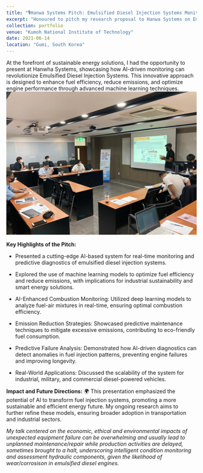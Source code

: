```yaml
---
title: "🎙️Hanwa Systems Pitch: Emulsified Diesel Injection Systems Monitoring"
excerpt: "Honoured to pitch my research proposal to Hanwa Systems on Emulsified Diesel Injection Systems Monitoring using intelligent PHM frameworks"
collection: portfolio
venue: "Kumoh National Institute of Technology"
date: 2021-06-14
location: "Gumi, South Korea"
---
```


At the forefront of sustainable energy solutions, I had the opportunity to present at Hanwha Systems, showcasing how AI-driven monitoring can revolutionize Emulsified Diesel Injection Systems. This innovative approach is designed to enhance fuel efficiency, reduce emissions, and optimize engine performance through advanced machine learning techniques.
<br/><img src='/images/hanwa.jpg'> 

**Key Highlights of the Pitch:** 

* Presented a cutting-edge AI-based system for real-time monitoring and predictive diagnostics of emulsified diesel injection systems. 

* Explored the use of machine learning models to optimize fuel efficiency and reduce emissions, with implications for industrial sustainability and smart energy solutions.

* AI-Enhanced Combustion Monitoring: Utilized deep learning models to analyze fuel-air mixtures in real-time, ensuring optimal combustion efficiency.

* Emission Reduction Strategies: Showcased predictive maintenance techniques to mitigate excessive emissions, contributing to eco-friendly fuel consumption.

* Predictive Failure Analysis: Demonstrated how AI-driven diagnostics can detect anomalies in fuel injection patterns, preventing engine failures and improving longevity.

* Real-World Applications: Discussed the scalability of the system for industrial, military, and commercial diesel-powered vehicles.

**Impact and Future Directions:**
🌍 This presentation emphasized the potential of AI to transform fuel injection systems, promoting a more sustainable and efficient energy future. My ongoing research aims to further refine these models, ensuring broader adoption in transportation and industrial sectors.

*My talk centered on the economic,  ethical  and  environmental  impacts  of  unexpected  equipment failure  can  be  overwhelming  and  usually  lead  to  unplanned  maintenance/repair while production activities are delayed, sometimes brought to a halt, underscoring intelligent condition monitoring and assessment hydraulic components, given the likelihood of wear/corrosison in emulsified diesel engines.*


<!-- --Read <a href="https://zenodo.org/records/7319284">Ugochukwu Akpudo's Provocation Statement</a>

--Read <a href="https://zenodo.org/records/7324817">Jude Dzvela Kong's Provocation Statement</a>

--Read <a href="https://zenodo.org/records/7323467">Jake Okechukwu Effoduh's Provocation Statement</a> -->

